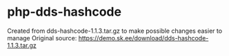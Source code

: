 # php-dds-hashcode

Created from dds-hashcode-1.1.3.tar.gz to make possible changes easier to manage
Original source: https://demo.sk.ee/download/dds-hashcode-1.1.3.tar.gz
